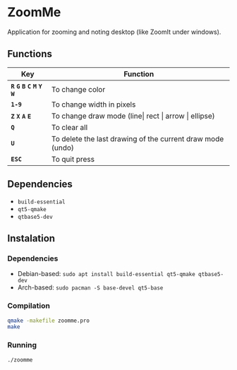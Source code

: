 # ZoomMe
Application for zooming and noting desktop (like ZoomIt under windows).

## Functions
| Key                             | Function                                                   |
|---------------------------------|------------------------------------------------------------|
| **`R` `G` `B` `C` `M` `Y` `W`** | To change color                                            |
| **`1-9`**                       | To change width in pixels                                  |
| **`Z` `X` `A` `E`**             | To change draw mode (line\| rect \| arrow \| ellipse)      |
| **`Q`**                         | To clear all                                               |
| **`U`**                         | To delete the last drawing of the current draw mode (undo) |
| **`ESC`**                       | To quit press                                              |

## Dependencies
- `build-essential`
- `qt5-qmake`
- `qtbase5-dev`

## Instalation

### Dependencies
- Debian-based: `sudo apt install build-essential qt5-qmake qtbase5-dev`
- Arch-based: `sudo pacman -S base-devel qt5-base`

### Compilation
```bash
qmake -makefile zoomme.pro
make
```

### Running
```bash
./zoomme
```
